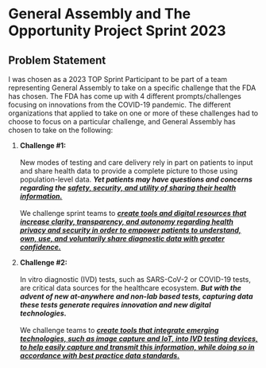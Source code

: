 # General Assembly and The Opportunity Project Sprint 2023

## Problem Statement

I was chosen as a 2023 TOP Sprint Participant to be part of a team representing General Assembly to take on a specific challenge that the FDA has chosen. The FDA has come up with 4 different prompts/challenges focusing on innovations from the COVID-19 pandemic. The different organizations that applied to take on one or more of these challenges had to choose to focus on a particular challenge, and General Assembly has chosen to take on the following:

1. **Challenge #1:** <br><br>
New modes of testing and care delivery rely in part on patients to input and share health data to provide a complete picture to those using population-level data. ***Yet patients may have questions and concerns regarding the <ins>safety, security, and utility of sharing their health information.</ins>***<br><br>
We challenge sprint teams to ***<ins>create tools and digital resources that increase clarity, transparency, and autonomy regarding health privacy and security in order to empower patients to understand, own, use, and voluntarily share diagnostic data with greater confidence.</ins>***

2. **Challenge #2:** <br><br>
In vitro diagnostic (IVD) tests, such as SARS-CoV-2 or COVID-19 tests, are critical data sources for the healthcare ecosystem. ***But with the advent of new at-anywhere and non-lab based tests, capturing data these tests generate requires innovation and new digital technologies.*** <br><br>
We challenge teams to ***<ins>create tools that integrate emerging technologies, such as image capture and IoT, into IVD testing devices, to help easily capture and transmit this information, while doing so in accordance with best practice data standards.</ins>***
